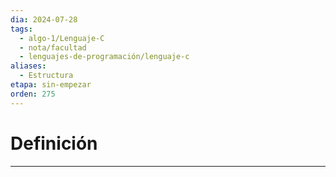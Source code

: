 ```yaml
---
dia: 2024-07-28
tags:
  - algo-1/Lenguaje-C
  - nota/facultad
  - lenguajes-de-programación/lenguaje-c
aliases:
  - Estructura
etapa: sin-empezar
orden: 275
---
```

# Definición
---

